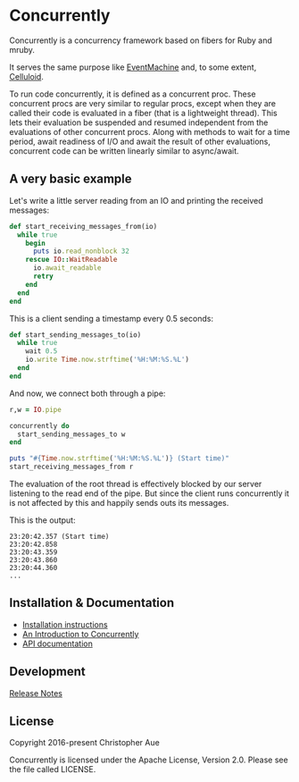 # Concurrently

Concurrently is a concurrency framework based on fibers for Ruby and mruby.

It serves the same purpose like [EventMachine](https://github.com/eventmachine/eventmachine)
and, to some extent, [Celluloid](https://github.com/celluloid/celluloid).

To run code concurrently, it is defined as a concurrent proc. These concurrent
procs are very similar to regular procs, except when they are called their code
is evaluated in a fiber (that is a lightweight thread). This lets their
evaluation be suspended and resumed independent from the evaluations of other
concurrent procs. Along with methods to wait for a time period, await readiness
of I/O and await the result of other evaluations, concurrent code can be
written linearly similar to async/await.

## A very basic example

Let's write a little server reading from an IO and printing the received
messages:

```ruby
def start_receiving_messages_from(io)
  while true
    begin
      puts io.read_nonblock 32
    rescue IO::WaitReadable
      io.await_readable
      retry
    end
  end
end
```

This is a client sending a timestamp every 0.5 seconds:

```ruby
def start_sending_messages_to(io)
  while true
    wait 0.5
    io.write Time.now.strftime('%H:%M:%S.%L')
  end
end
```

And now, we connect both through a pipe:

```ruby
r,w = IO.pipe

concurrently do
  start_sending_messages_to w
end

puts "#{Time.now.strftime('%H:%M:%S.%L')} (Start time)"
start_receiving_messages_from r
```

The evaluation of the root thread is effectively blocked by our server
listening to the read end of the pipe. But since the client runs concurrently
it is not affected by this and happily sends outs its messages.

This is the output:

```
23:20:42.357 (Start time)
23:20:42.858
23:20:43.359
23:20:43.860
23:20:44.360
...
```


## Installation & Documentation

* [Installation instructions][installation]
* [An Introduction to Concurrently][introduction]
* [API documentation][documentation]


## Development

[Release Notes][changes]


## License

Copyright 2016-present Christopher Aue

Concurrently is licensed under the Apache License, Version 2.0. Please see the
file called LICENSE.


[installation]: http://www.rubydoc.info/github/christopheraue/m-ruby-concurrently/file/INSTALL.md
[introduction]: http://www.rubydoc.info/github/christopheraue/m-ruby-concurrently/file/INTRODUCTION.md
[documentation]: http://www.rubydoc.info/github/christopheraue/m-ruby-concurrently/
[changes]: http://www.rubydoc.info/github/christopheraue/m-ruby-concurrently/file/CHANGES.md